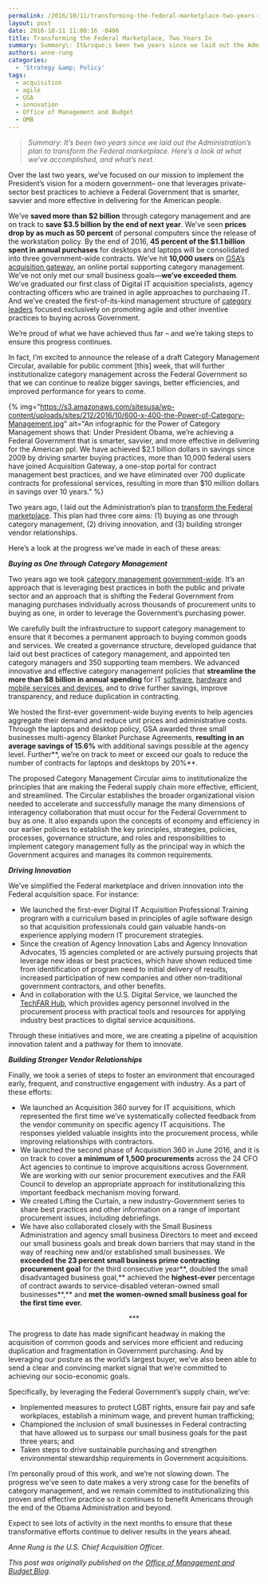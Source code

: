 ```yaml
---
permalink: /2016/10/11/transforming-the-federal-marketplace-two-years-in/
layout: post
date: 2016-10-11 11:00:16 -0400
title: Transforming the Federal Marketplace, Two Years In
summary: Summary\: It&rsquo;s been two years since we laid out the Administration&rsquo;s plan to transform the Federal marketplace. Here&rsquo;s a look at what we&rsquo;ve accomplished, and what&rsquo;s next. Over the last two years, we&rsquo;ve focused on our mission to implement the President&rsquo;s vision for a modern government&amp;#8211; one that leverages private-sector best practices to achieve a
authors: anne-rung
categories:
  - 'Strategy &amp; Policy'
tags:
  - acquisition
  - agile
  - GSA
  - innovation
  - Office of Management and Budget
  - OMB
---
```


> _Summary: It’s been two years since we laid out the Administration’s plan to transform the Federal marketplace. Here’s a look at what we’ve accomplished, and what’s next._

Over the last two years, we’ve focused on our mission to implement the President’s vision for a modern government&#8211; one that leverages private-sector best practices to achieve a Federal Government that is smarter, savvier and more effective in delivering for the American people.

We’ve **saved more than $2 billion** through category management and are on track to **save $3.5 billion by the end of next year**. We’ve seen **prices drop by as much as 50 percent** of personal computers since the release of the workstation policy. By the end of 2016, **45 percent of the $1.1 billion spent in annual purchases** for desktops and laptops will be consolidated into three government-wide contracts. We’ve hit **10,000 users** on [GSA’s acquisition gateway](http://www.gsa.gov/portal/category/107699), an online portal supporting category management. We’ve not only met our small business goals—**we’ve exceeded them**. We’ve graduated our first class of Digital IT acquisition specialists, agency contracting officers who are trained in agile approaches to purchasing IT. And we’ve created the first-of-its-kind management structure of [category leaders](https:/www.whitehouse.gov/blog/2016/02/24/major-step-forward-category-management-announcing-new-government-wide-category) focused exclusively on promoting agile and other inventive practices to buying across Government.

We’re proud of what we have achieved thus far – and we’re taking steps to ensure this progress continues.

In fact, I’m excited to announce the release of a draft Category Management Circular, available for public comment [this] week, that will further institutionalize category management across the Federal Government so that we can continue to realize bigger savings, better efficiencies, and improved performance for years to come.

{% img="https://s3.amazonaws.com/sitesusa/wp-content/uploads/sites/212/2016/10/600-x-400-the-Power-of-Category-Management.jpg" alt="An infographic for the Power of Category Management shows that: Under President Obama, we’re achieving a Federal Government that is smarter, savvier, and more effective in delivering for the American ppl. We have achieved $2.1 billion dollars in savings since 2009 by driving smarter buying practices, more than 10,000 federal users have joined Acquisition Gateway, a one-stop portal for contract management best practices, and we have eliminated over 700 duplicate contracts for professional services, resulting in more than $10 million dollars in savings over 10 years." %}

Two years ago, I laid out the Administration’s plan to [transform the Federal marketplace](https://www.whitehouse.gov/sites/default/files/omb/procurement/memo/simplifying-federal-procurement-to-improve-performance-drive-innovation-increase-savings.pdf). This plan had three core aims: (1) buying as one through category management, (2) driving innovation, and (3) building stronger vendor relationships.

Here’s a look at the progress we’ve made in each of these areas:

**_Buying as One through Category Management_**

Two years ago we took [category management government-wide](https:/www.whitehouse.gov/blog/2015/01/07/taking-category-management-government-wide-0). It’s an approach that is leveraging best practices in both the public and private sector and an approach that is shifting the Federal Government from managing purchases individually across thousands of procurement units to buying as one, in order to leverage the Government’s purchasing power.

We carefully built the infrastructure to support category management to ensure that it becomes a permanent approach to buying common goods and services. We created a governance structure, developed guidance that laid out best practices of category management, and appointed ten category managers and 350 supporting team members. We advanced innovative and effective category management policies that **streamline the more than $8 billion in annual spending** for IT [software](https://www.whitehouse.gov/blog/2016/06/02/applying-category-management-principles-software-management-practices), [hardware](https://www.whitehouse.gov/blog/2015/10/16/improving-way-government-buys-it) and [mobile services and devices](https://www.whitehouse.gov/blog/2016/08/04/making-acquisition-mobile-devices-and-services-more-efficient), and to drive further savings, improve transparency, and reduce duplication in contracting.

We hosted the first-ever government-wide buying events to help agencies aggregate their demand and reduce unit prices and administrative costs. Through the laptops and desktop policy, GSA awarded three small businesses multi-agency Blanket Purchase Agreements, **resulting in an average savings of 15.6%** with additional savings possible at the agency level. Further**, we’re on track to meet or exceed our goals to reduce the number of contracts for laptops and desktops by 20%**.

The proposed Category Management Circular aims to institutionalize the principles that are making the Federal supply chain more effective, efficient, and streamlined. The Circular establishes the broader organizational vision needed to accelerate and successfully manage the many dimensions of interagency collaboration that must occur for the Federal Government to buy as one. It also expands upon the concepts of economy and efficiency in our earlier policies to establish the key principles, strategies, policies, processes, governance structure, and roles and responsibilities to implement category management fully as the principal way in which the Government acquires and manages its common requirements.

**_Driving Innovation_**

We’ve simplified the Federal marketplace and driven innovation into the Federal acquisition space. For instance:

  * We launched the first-ever Digital IT Acquisition Professional Training program with a curriculum based in principles of agile software design so that acquisition professionals could gain valuable hands-on experience applying modern IT procurement strategies.
  * Since the creation of Agency Innovation Labs and Agency Innovation Advocates, 15 agencies completed or are actively pursuing projects that leverage new ideas or best practices, which have shown reduced time from identification of program need to initial delivery of results, increased participation of new companies and other non-traditional government contractors, and other benefits.
  * And in collaboration with the U.S. Digital Service, we launched the [TechFAR Hub](https://techfarhub.cio.gov/), which provides agency personnel involved in the procurement process with practical tools and resources for applying industry best practices to digital service acquisitions.

Through these initiatives and more, we are creating a pipeline of acquisition innovation talent and a pathway for them to innovate.

**_Building Stronger Vendor Relationships_**

Finally, we took a series of steps to foster an environment that encouraged early, frequent, and constructive engagement with industry. As a part of these efforts:

  * We launched an Acquisition 360 survey for IT acquisitions, which represented the first time we’ve systematically collected feedback from the vendor community on specific agency IT acquisitions. The responses yielded valuable insights into the procurement process, while improving relationships with contractors.
  * We launched the second phase of Acquisition 360 in June 2016, and it is on track to cover **a minimum of 1,500 procurements** across the 24 CFO Act agencies to continue to improve acquisitions across Government. We are working with our senior procurement executives and the FAR Council to develop an appropriate approach for institutionalizing this important feedback mechanism moving forward.
  * We created Lifting the Curtain, a new industry-Government series to share best practices and other information on a range of important procurement issues, including debriefings.
  * We have also collaborated closely with the Small Business Administration and agency small business Directors to meet and exceed our small business goals and break down barriers that may stand in the way of reaching new and/or established small businesses.  We **exceeded the 23 percent small business prime contracting procurement goal** for the third consecutive year**, doubled the small disadvantaged business goal,** achieved the **highest-ever** percentage of contract awards to service-disabled veteran-owned small businesses**,** and **met the women-owned small business goal for the first time ever.**

<p class="rtecenter" style="text-align: center">
  ***
</p>

The progress to date has made significant headway in making the acquisition of common goods and services more efficient and reducing duplication and fragmentation in Government purchasing. And by leveraging our posture as the world&#8217;s largest buyer, we’ve also been able to send a clear and convincing market signal that we’re committed to achieving our socio-economic goals.

Specifically, by leveraging the Federal Government’s supply chain, we’ve:

  * Implemented measures to protect LGBT rights, ensure fair pay and safe workplaces, establish a minimum wage, and prevent human trafficking;
  * Championed the inclusion of small businesses in Federal contracting that have allowed us to surpass our small business goals for the past three years; and
  * Taken steps to drive sustainable purchasing and strengthen environmental stewardship requirements in Government acquisitions.

I’m personally proud of this work, and we’re not slowing down. The progress we’ve seen to date makes a very strong case for the benefits of category management, and we remain committed to institutionalizing this proven and effective practice so it continues to benefit Americans through the end of the Obama Administration and beyond.

Expect to see lots of activity in the next months to ensure that these transformative efforts continue to deliver results in the years ahead.

_Anne Rung is the U.S. Chief Acquisition Officer._

_This post was originally published on the [Office of Management and Budget Blog](https://www.whitehouse.gov/omb/blog)._